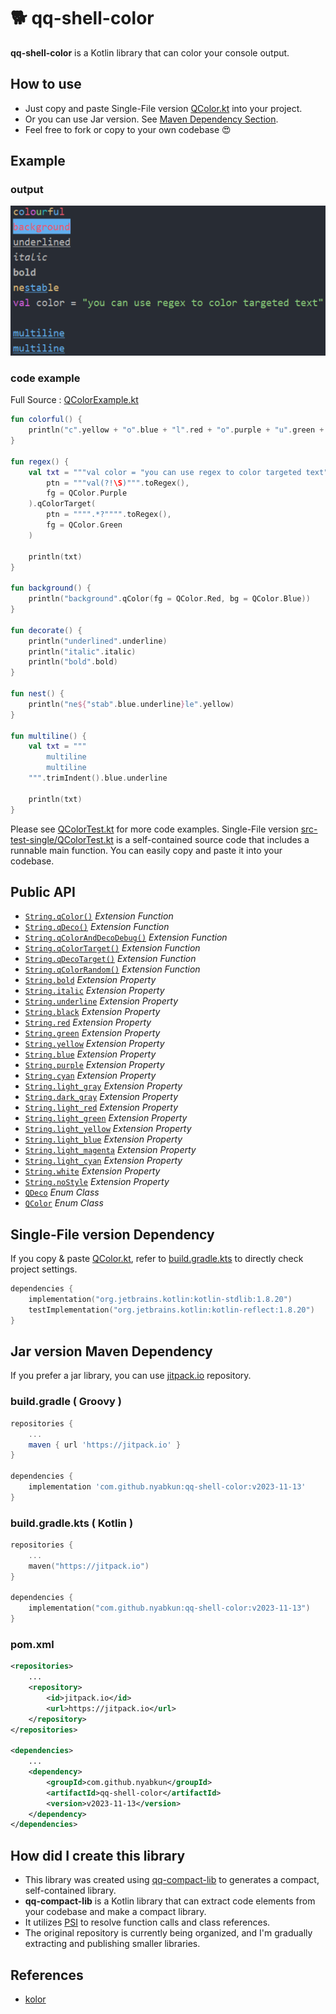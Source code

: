 <!--- version = v2023-11-13-bc02 --->

# 🐕 qq-shell-color

**qq-shell-color** is a Kotlin library that can color your console output.

## How to use
- Just copy and paste Single-File version [QColor.kt](src-single/QColor.kt) into your project.
- Or you can use Jar version. See [Maven Dependency Section](#jar-version-maven-dependency).
- Feel free to fork or copy to your own codebase 😍

## Example

### output
<p align="center">
    
</p>
<p align="center">
    <img src="img/result.png" width="587" alt="result.png">
</p>

### code example

Full Source : [QColorExample.kt](src-example/QColorExample.kt)

```kotlin
fun colorful() {
    println("c".yellow + "o".blue + "l".red + "o".purple + "u".green + "r".cyan + "f".yellow + "u".blue + "l".red)
}

fun regex() {
    val txt = """val color = "you can use regex to color targeted text"""".qColorTarget(
        ptn = """val(?!\S)""".toRegex(),
        fg = QColor.Purple
    ).qColorTarget(
        ptn = """".*?"""".toRegex(),
        fg = QColor.Green
    )

    println(txt)
}

fun background() {
    println("background".qColor(fg = QColor.Red, bg = QColor.Blue))
}

fun decorate() {
    println("underlined".underline)
    println("italic".italic)
    println("bold".bold)
}

fun nest() {
    println("ne${"stab".blue.underline}le".yellow)
}

fun multiline() {
    val txt = """
        multiline
        multiline
    """.trimIndent().blue.underline

    println(txt)
}
```

Please see [QColorTest.kt](src-test-split/nyab/util/QColorTest.kt) for more code examples.
Single-File version [src-test-single/QColorTest.kt](src-test-single/QColorTest.kt) is a self-contained source code that includes a runnable main function.
You can easily copy and paste it into your codebase.        

## Public API

- [`String.qColor()`](src-split/nyab/util/QColor.kt#L23-L32) *Extension Function*
- [`String.qDeco()`](src-split/nyab/util/QColor.kt#L33-L42) *Extension Function*
- [`String.qColorAndDecoDebug()`](src-split/nyab/util/QColor.kt#L168-L180) *Extension Function*
- [`String.qColorTarget()`](src-split/nyab/util/QColor.kt#L181-L184) *Extension Function*
- [`String.qDecoTarget()`](src-split/nyab/util/QColor.kt#L185-L188) *Extension Function*
- [`String.qColorRandom()`](src-split/nyab/util/QColor.kt#L189-L190) *Extension Function*
- [`String.bold`](src-split/nyab/util/QColor.kt#L191-L193) *Extension Property*
- [`String.italic`](src-split/nyab/util/QColor.kt#L194-L196) *Extension Property*
- [`String.underline`](src-split/nyab/util/QColor.kt#L197-L199) *Extension Property*
- [`String.black`](src-split/nyab/util/QColor.kt#L200-L202) *Extension Property*
- [`String.red`](src-split/nyab/util/QColor.kt#L203-L205) *Extension Property*
- [`String.green`](src-split/nyab/util/QColor.kt#L206-L208) *Extension Property*
- [`String.yellow`](src-split/nyab/util/QColor.kt#L209-L211) *Extension Property*
- [`String.blue`](src-split/nyab/util/QColor.kt#L212-L214) *Extension Property*
- [`String.purple`](src-split/nyab/util/QColor.kt#L215-L217) *Extension Property*
- [`String.cyan`](src-split/nyab/util/QColor.kt#L218-L220) *Extension Property*
- [`String.light_gray`](src-split/nyab/util/QColor.kt#L221-L223) *Extension Property*
- [`String.dark_gray`](src-split/nyab/util/QColor.kt#L224-L226) *Extension Property*
- [`String.light_red`](src-split/nyab/util/QColor.kt#L227-L229) *Extension Property*
- [`String.light_green`](src-split/nyab/util/QColor.kt#L230-L232) *Extension Property*
- [`String.light_yellow`](src-split/nyab/util/QColor.kt#L233-L235) *Extension Property*
- [`String.light_blue`](src-split/nyab/util/QColor.kt#L236-L238) *Extension Property*
- [`String.light_magenta`](src-split/nyab/util/QColor.kt#L239-L241) *Extension Property*
- [`String.light_cyan`](src-split/nyab/util/QColor.kt#L242-L244) *Extension Property*
- [`String.white`](src-split/nyab/util/QColor.kt#L245-L247) *Extension Property*
- [`String.noStyle`](src-split/nyab/util/QColor.kt#L248-L252) *Extension Property*
- [`QDeco`](src-split/nyab/util/QColor.kt#L66-L85) *Enum Class*
- [`QColor`](src-split/nyab/util/QColor.kt#L86-L167) *Enum Class*

## Single-File version Dependency

If you copy & paste [QColor.kt](src-single/QColor.kt),
refer to [build.gradle.kts](build.gradle.kts) to directly check project settings.



```kotlin
dependencies {
    implementation("org.jetbrains.kotlin:kotlin-stdlib:1.8.20")
    testImplementation("org.jetbrains.kotlin:kotlin-reflect:1.8.20")
}
```

## Jar version Maven Dependency

If you prefer a jar library,
you can use [jitpack.io](https://jitpack.io/#nyabkun/qq-shell-color) repository.

### build.gradle ( Groovy )
```groovy
repositories {
    ...
    maven { url 'https://jitpack.io' }
}

dependencies {
    implementation 'com.github.nyabkun:qq-shell-color:v2023-11-13'
}
```

### build.gradle.kts ( Kotlin )
```kotlin
repositories {
    ...
    maven("https://jitpack.io")
}

dependencies {
    implementation("com.github.nyabkun:qq-shell-color:v2023-11-13")
}
```

### pom.xml
```xml
<repositories>
    ...
    <repository>
        <id>jitpack.io</id>
        <url>https://jitpack.io</url>
    </repository>
</repositories>

<dependencies>
    ...
    <dependency>
        <groupId>com.github.nyabkun</groupId>
        <artifactId>qq-shell-color</artifactId>
        <version>v2023-11-13</version>
    </dependency>
</dependencies>
```

## How did I create this library

- This library was created using [qq-compact-lib](https://github.com/nyabkun/qq-compact-lib) to generates a compact, self-contained library.
- **qq-compact-lib** is a Kotlin library that can extract code elements from your codebase and make a compact library.
- It utilizes [PSI](https://plugins.jetbrains.com/docs/intellij/psi.html) to resolve function calls and class references.
- The original repository is currently being organized, and I'm gradually extracting and publishing smaller libraries.

## References

- [kolor](https://github.com/ziggy42/kolor)            